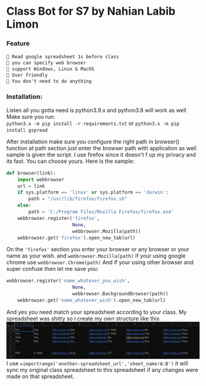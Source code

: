 # Class Bot for S7 by Nahian Labib Limon

### Feature
    🔵 Read google spreadsheet 1s before class
    🔵 you can specify web browser
    🔵 support Windows, Linux & MacOS
    🔵 User friendly
    🔵 You don't need to do anything

### Installation:
Listen all you gotta need is python3.9.x and python3.8 will work as well
Make sure you run:  
```python3.x -m pip install -r requirements.txt``` or ```python3.x -m pip install gspread```
   
  

After installation make sure you configure the right path in browser() function at path section just enter the 
browser path with application as well sample is given the script. I use firefox since it doesn't f up my privacy 
and its fast. You can choose yours.
Here is the sample:
```python
def browser(link):
    import webbrowser
    url = link
    if sys.platform == 'linux' or sys.platform == 'darwin':
        path = "/usr/lib/firefox/firefox.sh"
    else:
        path = '‪C:/Program Files/Mozilla Firefox/firefox.exe'
    webbrowser.register('firefox',
                        None,
                        webbrowser.Mozilla(path))
    webbrowser.get('firefox').open_new_tab(url)
```
On the `'firefox'` section you enter your browser or any browser or your name as your wish.
and `webbrowser.Mozilla(path)` if your using google chrome use `webbrowser.Chrome(path)`
And if your using other browser and super confuse then let me save you:
```python
webbrowser.register('name_whatever_you_wish',
                        None,
                        webbrowser.BackgroundBrowser(path))
    webbrowser.get('name_whatever_wish').open_new_tab(url)
```

And yes you need match your spreadsheet according to your class.
My spreadsheet was shitty so i create my own structure like this
![](https://github.com/Limon22811/class_bot/blob/main/image/spreadsheet.PNG)
I use `=importrange('another-spreadsheet_url','sheet_name!A:B')`
it will sync my original class spreadsheet to this spreadsheet if any changes were made on that spreadsheet.
